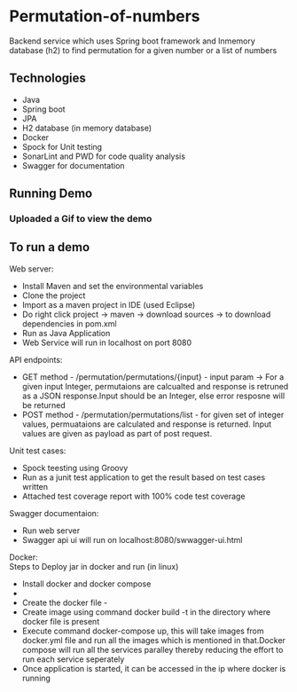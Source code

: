 # Permutation-of-numbers
Backend service which uses Spring boot framework and Inmemory database (h2) to find permutation for a given number or a list of numbers

<h2>Technologies</h2>
<ul>
 <li>Java</li>
 <li>Spring boot</li>
 <li>JPA</li>
 <li>H2 database (in memory database)</li>
 <li>Docker</li>
 <li>Spock for Unit testing</li> 
 <li>SonarLint and PWD for code quality analysis</li>
 <li>Swagger for documentation</li>
</ul>

 <h2>Running Demo</h2>
 
 <h3>Uploaded a Gif to view the demo</h3> 
 
 <h2>To run a demo</h2>
 Web server:
 <ul>
  <li>Install Maven and set the environmental variables</li>
  <li>Clone the project</li>
  <li>Import as a maven project in IDE (used Eclipse)</li>
  <li>Do right click project -> maven -> download sources -> to download dependencies in pom.xml</li>
  <li>Run as Java Application</li>
  <li>Web Service will run in localhost on port 8080</li>
 </ul>
  
 API endpoints:
 <ul>
  <li>GET method - /permutation/permutations/{input} - input param -> For a given input Integer, permutaions are calcualted and response is retruned as a JSON response.Input should be an Integer, else error resposne will be returned</li>
  <li>POST method - /permutation/permutations/list - for given set of integer values, permuataions are calculated and response is returned. Input values are given as payload as part of post request.</li>
 </ul>
  
 Unit test cases:
 <ul>
  <li>Spock teesting using Groovy</li>
  <li>Run as a junit test application to get the result based on test cases written</li>
  <li>Attached test coverage report with 100% code test coverage</li>
 </ul>
 
  Swagger documentaion:
  <ul>
  <li>Run web server</li>
  <li>Swagger api ui will run on localhost:8080/swwagger-ui.html</li>
  </ul>
  
  Docker:  
  Steps to Deploy jar in docker and run (in linux)
  <ul>
    <li>Install docker and docker compose<li>
    <li>Create the docker file -<sample docker file is uploaded above></li>
    <li>Create image using command docker build -t <imageName> in the directory where docker file is present</li>
    <li>Execute command docker-compose up, this will take images from docker.yml file and run all the images which is mentioned in that.Docker compose will run all the services paralley thereby reducing the effort to run each service seperately</li>
  <li>Once application is started, it can be accessed in the ip where docker is running</li>
  </ul>
 
 
 

 
  

 
 


